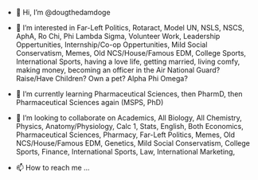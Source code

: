 - 👋 Hi, I’m @dougthedamdoge
- 👀 I’m interested in Far-Left Politics, Rotaract, Model UN, NSLS, NSCS, AphA, Ro Chi, Phi Lambda Sigma, Volunteer Work, Leadership Oppertunities, Internship/Co-op Oppertunities, Mild Social Conservatism, Memes, Old NCS/House/Famous EDM, College Sports, International Sports, having a love life, getting married, living comfy, making money, becoming an officer in the Air National Guard? Raise/Have Children? Own a pet? Alpha Phi Omega?
- 🌱 I’m currently learning Pharmaceutical Sciences, then PharmD, then Pharmaceutical Sciences again (MSPS, PhD)
- 💞️ I’m looking to collaborate on Academics, All Biology, All Chemistry, Physics, Anatomy/Physiology, Calc 1, Stats, English, Both Economics, Pharmaceutical Sciences, 
Pharmacy, Far-Left Politics, Memes, Old NCS/House/Famous EDM, Genetics, Mild Social Conservatism, College Sports, Finance, International Sports, Law, International Marketing, 

- 📫 How to reach me ...

<!---
dougthedamdoge/dougthedamdoge is a ✨ special ✨ repository because its `README.md` (this file) appears on your GitHub profile.
You can click the Preview link to take a look at your changes.
--->
